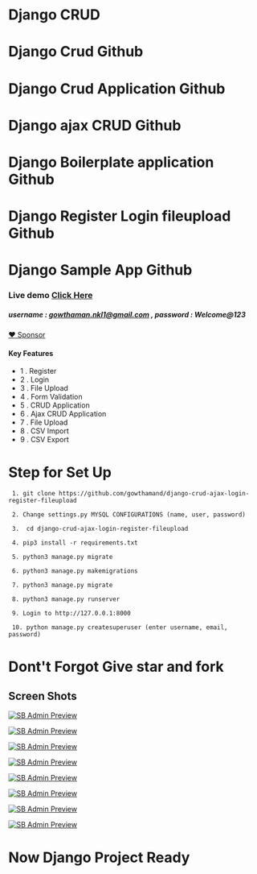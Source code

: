 # Django CRUD
# Django Crud Github
# Django Crud Application Github
# Django ajax CRUD Github
# Django Boilerplate application Github
# Django Register Login fileupload Github
# Django Sample App Github

### Live demo <a target="_blank" href="https://gowtham-django-crud.herokuapp.com/">Click Here</a>
##### username : gowthaman.nkl1@gmail.com , password : Welcome@123

[:heart: Sponsor](https://github.com/sponsors/gowthamand)

#### Key Features
- 1 . Register
- 2 . Login
- 3 . File Upload
- 4 . Form Validation
- 5 . CRUD Application
- 6 . Ajax CRUD Application
- 7 . File Upload
- 8 . CSV Import
- 9 . CSV Export

# Step for Set Up


``` 
 1. git clone https://github.com/gowthamand/django-crud-ajax-login-register-fileupload

 2. Change settings.py MYSQL CONFIGURATIONS (name, user, password)

 3.  cd django-crud-ajax-login-register-fileupload

 4. pip3 install -r requirements.txt

 5. python3 manage.py migrate

 6. python3 manage.py makemigrations

 7. python3 manage.py migrate

 8. python3 manage.py runserver

 9. Login to http://127.0.0.1:8000

 10. python manage.py createsuperuser (enter username, email, password)

```
# Dont't Forgot Give star and fork

## Screen Shots

[![SB Admin Preview](https://github.com/gowthamand/django-crud-ajax-login-register-fileupload/blob/master/screen_shots/1.png)](https://github.com/gowthamand/django-crud-ajax-login-register-fileupload/)

[![SB Admin Preview](https://github.com/gowthamand/django-crud-ajax-login-register-fileupload/blob/master/screen_shots/2.png)](https://github.com/gowthamand/django-crud-ajax-login-register-fileupload/)

[![SB Admin Preview](https://github.com/gowthamand/django-crud-ajax-login-register-fileupload/blob/master/screen_shots/3.png)](https://github.com/gowthamand/django-crud-ajax-login-register-fileupload/)

[![SB Admin Preview](https://github.com/gowthamand/django-crud-ajax-login-register-fileupload/blob/master/screen_shots/4.png)](https://github.com/gowthamand/django-crud-ajax-login-register-fileupload/)

[![SB Admin Preview](https://github.com/gowthamand/django-crud-ajax-login-register-fileupload/blob/master/screen_shots/5.png)](https://github.com/gowthamand/django-crud-ajax-login-register-fileupload/)

[![SB Admin Preview](https://github.com/gowthamand/django-crud-ajax-login-register-fileupload/blob/master/screen_shots/6.png)](https://github.com/gowthamand/django-crud-ajax-login-register-fileupload/)

[![SB Admin Preview](https://github.com/gowthamand/django-crud-ajax-login-register-fileupload/blob/master/screen_shots/7.png)](https://github.com/gowthamand/django-crud-ajax-login-register-fileupload/)

[![SB Admin Preview](https://github.com/gowthamand/django-crud-ajax-login-register-fileupload/blob/master/screen_shots/8.png)](https://github.com/gowthamand/django-crud-ajax-login-register-fileupload/)


# Now Django Project Ready

